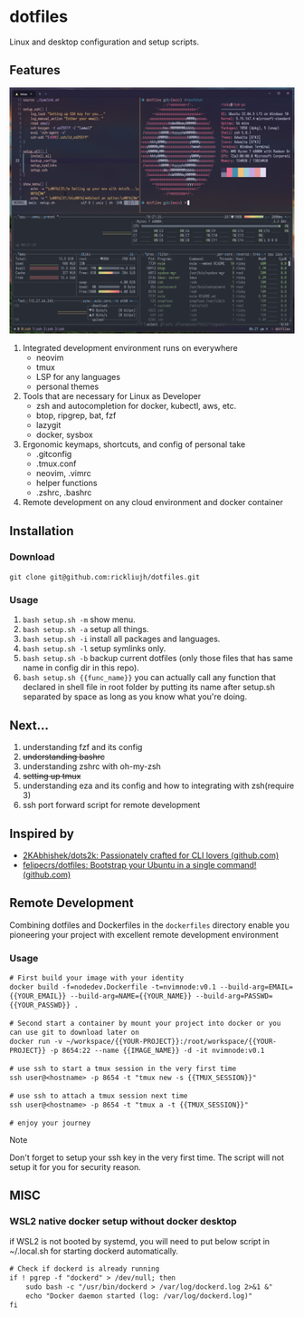 # dotfiles
Linux and desktop configuration and setup scripts.

## Features

![showcase](./static/showcase.png)

1. Integrated development environment runs on everywhere
    - neovim
    - tmux
    - LSP for any languages
    - personal themes
2. Tools that are necessary for Linux as Developer
    - zsh and autocompletion for docker, kubectl, aws, etc.
    - btop, ripgrep, bat, fzf
    - lazygit
    - docker, sysbox
3. Ergonomic keymaps, shortcuts, and config of personal take
    - .gitconfig
    - .tmux.conf
    - neovim, .vimrc
    - helper functions
    - .zshrc, .bashrc
4. Remote development on any cloud environment and docker container


## Installation

### Download
`git clone git@github.com:rickliujh/dotfiles.git`

### Usage
1. `bash setup.sh -m` show menu.
2. `bash setup.sh -a` setup all things.
3. `bash setup.sh -i` install all packages and languages.
4. `bash setup.sh -l` setup symlinks only.
5. `bash setup.sh -b` backup current dotfiles (only those files that has same name in config dir in this repo).
6. `bash setup.sh {{func_name}}` you can actually call any function that declared in shell file in root folder by putting its name after setup.sh separated by space as long as you know what you're doing.

## Next...
1. understanding fzf and its config 
2. ~~understanding bashrc~~
3. understanding zshrc with oh-my-zsh 
4. ~~setting up tmux~~
5. understanding eza and its config and how to integrating with zsh(require 3)
6. ssh port forward script for remote development

## Inspired by
- [2KAbhishek/dots2k: Passionately crafted for CLI lovers (github.com)](https://github.com/2KAbhishek/dots2k)
- [felipecrs/dotfiles: Bootstrap your Ubuntu in a single command! (github.com)](https://github.com/felipecrs/dotfiles)

## Remote Development
Combining dotfiles and Dockerfiles in the `dockerfiles` directory enable you pioneering your project with excellent remote development environment

### Usage
```
# First build your image with your identity
docker build -f=nodedev.Dockerfile -t=nvimnode:v0.1 --build-arg=EMAIL={{YOUR_EMAIL}} --build-arg=NAME={{YOUR_NAME}} --build-arg=PASSWD={{YOUR_PASSWD}} .

# Second start a container by mount your project into docker or you can use git to download later on
docker run -v ~/workspace/{{YOUR-PROJECT}}:/root/workspace/{{YOUR-PROJECT}} -p 8654:22 --name {{IMAGE_NAME}} -d -it nvimnode:v0.1

# use ssh to start a tmux session in the very first time
ssh user@<hostname> -p 8654 -t "tmux new -s {{TMUX_SESSION}}" 

# use ssh to attach a tmux session next time
ssh user@<hostname> -p 8654 -t "tmux a -t {{TMUX_SESSION}}"

# enjoy your journey
```
> [!Note] 
> Don't forget to setup your ssh key in the very first time. The script will not setup it for you for security reason.

## MISC

### WSL2 native docker setup without docker desktop

if WSL2 is not booted by systemd, you will need to put below script in ~/.local.sh for starting dockerd automatically.

```
# Check if dockerd is already running
if ! pgrep -f "dockerd" > /dev/null; then
    sudo bash -c "/usr/bin/dockerd > /var/log/dockerd.log 2>&1 &"
    echo "Docker daemon started (log: /var/log/dockerd.log)"
fi
```
